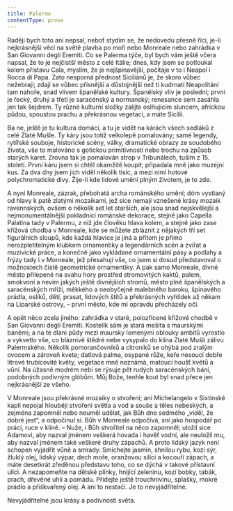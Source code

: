 ```yaml
---
title: Palermo
contentType: prose
---
```


<section>

Raději bych toto ani nepsal, neboť stydím se, že nedovedu přesně říci, je-li nejkrásnější věcí na světě plavba po moři nebo Monreale nebo zahrádka v San Giovanni degli Eremiti. Co se Palerma týče, byl bych vám ještě včera napsal, že to je nejčistší město z celé Itálie; dnes, kdy jsem se potloukal kolem přístavu Cala, myslím, že je nejšpinavější, počítaje v to i Neapol i Rocca di Papa. Zato nesporná přednost Siciliánů je, že skoro vůbec nežebrají; zdají se vůbec přísnější a důstojnější než ti kudrnatí Neapolitáni tam nahoře, snad vlivem španělské kultury. Španělský vliv je poslední; první je řecký, druhý a třetí je saracénský a normanský; renesance sem zasáhla jen tak šejdrem. Ty různé kulturní složky zalijte oslňujícím sluncem, africkou půdou, spoustou prachu a překrásnou vegetací, a máte Sicílii.

Ba ne, ještě je tu kultura domácí, a tu je vidět na kárách všech sedláků z celé Zlaté Mušle. Ty káry jsou totiž velkolepě pomalovány; samé legendy, rytířské souboje, historické scény, války, dramatické obrazy ze soudobého života, vše to malováno s gotickou primitivností nebo trochu na způsob starých karet. Zrovna tak je pomalován strop v Tribunálech, tuším z 15. století. První káru jsem si chtěl okamžitě koupit; připadala mně jako muzejní kus. Za dva dny jsem jich viděl několik tisíc, a mezi nimi hotové polychromatické divy. Žije-li kde lidové umění plným životem, je to zde.

A nyní Monreale, zázrak, přebohatá archa románského umění; dóm vystlaný od hlavy k patě zlatými mozaikami, jež sice nemají vznešené krásy mozaik ravennských, ovšem o několik set let starších, ale jsou snad nejskvělejší a nejmonumentálnější pokladnicí románské dekorace, stejně jako Capella Palatina tady v Palermu, z níž jde člověku hlava kolem, a stejně jako zase křížová chodba v Monreale, kde se můžete zbláznit z nějakých tří set figurálních sloupů, kde každá hlavice je jiná a přitom je přímo nerozpletitelným klubkem ornamentiky a legendárních scén a zvířat a muzivické práce, a konečně jako vykládané ornamentální pásy a podlahy a frýzy tady i v Monreale, jež přesahují vše, co jsem si dosud představoval o možnostech čistě geometrické ornamentiky. A pak samo Monreale, divné město přilepené na svahu hory prostřed stromovitých kaktů, palem, smokvoní a nevím jakých ještě divnějších stromů, město plné španělských a saracénských mříží, měkkého a neobyčejně malebného baroku, špinavého prádla, oslíků, dětí, prasat, lidových štítů a překrásných vyhlídek až někam na Liparské ostrovy, – první město, kde mi opravdu přecházely oči.

A opět něco zcela jiného: zahrádka v staré, polozřícené křížové chodbě v San Giovanni degli Eremiti. Kostelík sám je stará mešita s maurskými báněmi; a na té dlani půdy mezi maursky lomenými oblouky ambitů vyrostlo a vykvetlo vše, co bláznivě štědré nebe vysypalo do klína Zlaté Mušli zálivu Palermského. Několik pomorančovníků a citroníků se ohýbá pod zralým ovocem a zároveň kvete; datlová palma, osypané růže, keře nesoucí dobře litrové trubicovité květy, vegetace mně neznámá, matoucí houšť květů a vůní. Na úžasně modrém nebi se rýsuje pět rudých saracénských bání, podobných podivným glóbům. Můj Bože, tenhle kout byl snad přece jen nejkrásnější ze všeho.

V Monreale jsou překrásné mozaiky o stvoření; ani Michelangelo v Sixtinské kapli nepojal hlouběji stvoření světla a vod a souše a těles nebeských, a zejména zapomněl nebo neuměl udělat, jak Bůh dne sedmého „viděl, že dobré jest“, a odpočinul si. Bůh v Monreale odpočívá, sní jako hospodář po práci, ruce v klíně. – Nuže, i Bůh stvořitel na něco zapomněl; uložil sice Adamovi, aby nazval jménem veškerá hovada i havěť vodní, ale neuložil mu, aby nazval jménem také veškeré druhy zápachů. A proto lidský jazyk není schopen vyjádřit vůně a smrady. Smíchejte jasmín, shnilou rybu, kozí sýr, žluklý olej, lidský výpar, dech moře, oranžovou silici a kocouří zápach, a máte desetkrát zředěnou představu toho, co se dýchá v takové přístavní ulici. A nezapomeňte na dětské plínky, hnijící zeleninu, kozí bobky, tabák, prach, dřevěné uhlí a pomádu. Přidejte ještě trouchnivinu, splašky, mokré prádlo a přiškvařený olej. A ani to nestačí. Je to nevyjádřitelné.

Nevyjádřitelné jsou krásy a podivnosti světa.

</section>
